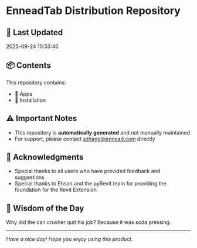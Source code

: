 # EnneadTab Distribution Repository

## 📅 Last Updated
2025-09-24 10:53:46



## 📦 Contents
This repository contains:
- 📂 Apps
- 📂 Installation

## ⚠️ Important Notes
- This repository is **automatically generated** and not manually maintained
- For support, please contact szhang@ennead.com directly

## 🙏 Acknowledgments
- Special thanks to all users who have provided feedback and suggestions
- Special thanks to Ehsan and the pyRevit team for providing the foundation for the Revit Extension

## 💭 Wisdom of the Day
Why did the can crusher quit his job? Because it was soda pressing.

---
*Have a nice day! Hope you enjoy using this product.*
